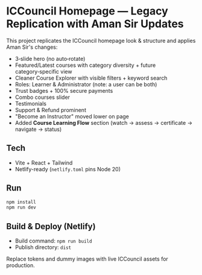 # ICCouncil Homepage — Legacy Replication with Aman Sir Updates

This project replicates the ICCouncil homepage look & structure and applies Aman Sir's changes:
- 3‑slide hero (no auto‑rotate)
- Featured/Latest courses with category diversity + future category‑specific view
- Cleaner Course Explorer with visible filters + keyword search
- Roles: Learner & Administrator (note: a user can be both)
- Trust badges + 100% secure payments
- Combo courses slider
- Testimonials
- Support & Refund prominent
- "Become an Instructor" moved lower on page
- Added **Course Learning Flow** section (watch → assess → certificate → navigate → status)

## Tech
- Vite + React + Tailwind
- Netlify-ready (`netlify.toml` pins Node 20)

## Run
```bash
npm install
npm run dev
```

## Build & Deploy (Netlify)
- Build command: `npm run build`
- Publish directory: `dist`

Replace tokens and dummy images with live ICCouncil assets for production.
